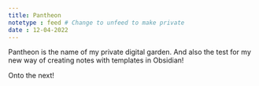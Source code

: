 ```yaml
---
title: Pantheon
notetype : feed # Change to unfeed to make private
date : 12-04-2022
---
```


Pantheon is the name of my private digital garden. And also the test for my new way of creating notes with templates in Obsidian! 

Onto the next!